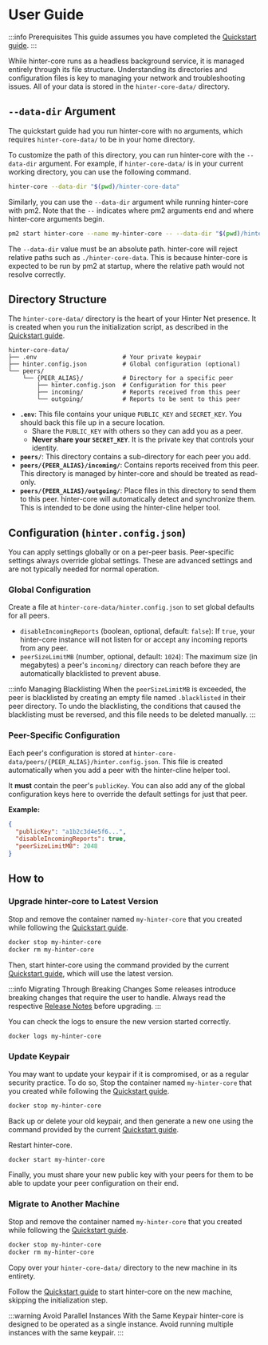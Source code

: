 # User Guide

:::info Prerequisites
This guide assumes you have completed the [Quickstart guide](../hinter-net/quickstart.mdx).
:::

While hinter-core runs as a headless background service, it is managed entirely through its file structure.
Understanding its directories and configuration files is key to managing your network and troubleshooting issues.
All of your data is stored in the `hinter-core-data/` directory.

## `--data-dir` Argument

The quickstart guide had you run hinter-core with no arguments, which requires `hinter-core-data/` to be in your home directory.

To customize the path of this directory, you can run hinter-core with the `--data-dir` argument.
For example, if `hinter-core-data/` is in your current working directory, you can use the following command.

```sh
hinter-core --data-dir "$(pwd)/hinter-core-data"
```

Similarly, you can use the `--data-dir` argument while running hinter-core with pm2.
Note that the `--` indicates where pm2 arguments end and where hinter-core arguments begin.

```sh
pm2 start hinter-core --name my-hinter-core -- --data-dir "$(pwd)/hinter-core-data"
```

The `--data-dir` value must be an absolute path.
hinter-core will reject relative paths such as `./hinter-core-data`.
This is because hinter-core is expected to be run by pm2 at startup, where the relative path would not resolve correctly.

## Directory Structure

The `hinter-core-data/` directory is the heart of your Hinter Net presence.
It is created when you run the initialization script, as described in the [Quickstart guide](../hinter-net/quickstart.mdx).

```
hinter-core-data/
├── .env                        # Your private keypair
├── hinter.config.json          # Global configuration (optional)
└── peers/
    └── {PEER_ALIAS}/           # Directory for a specific peer
        ├── hinter.config.json  # Configuration for this peer
        ├── incoming/           # Reports received from this peer
        └── outgoing/           # Reports to be sent to this peer
```

- **`.env`**: This file contains your unique `PUBLIC_KEY` and `SECRET_KEY`. You should back this file up in a secure location.
  - Share the `PUBLIC_KEY` with others so they can add you as a peer.
  - **Never share your `SECRET_KEY`**.
    It is the private key that controls your identity.
- **`peers/`**: This directory contains a sub-directory for each peer you add.
- **`peers/{PEER_ALIAS}/incoming/`**: Contains reports received from this peer.
  This directory is managed by hinter-core and should be treated as read-only.
- **`peers/{PEER_ALIAS}/outgoing/`**: Place files in this directory to send them to this peer.
  hinter-core will automatically detect and synchronize them.
  This is intended to be done using the hinter-cline helper tool.

## Configuration (`hinter.config.json`)

You can apply settings globally or on a per-peer basis.
Peer-specific settings always override global settings.
These are advanced settings and are not typically needed for normal operation.

### Global Configuration

Create a file at `hinter-core-data/hinter.config.json` to set global defaults for all peers.

- `disableIncomingReports` (boolean, optional, default: `false`): If `true`, your hinter-core instance will not listen for or accept any incoming reports from any peer.
- `peerSizeLimitMB` (number, optional, default: `1024`): The maximum size (in megabytes) a peer's `incoming/` directory can reach before they are automatically blacklisted to prevent abuse.

:::info Managing Blacklisting
When the `peerSizeLimitMB` is exceeded, the peer is blacklisted by creating an empty file named `.blacklisted` in their peer directory.
To undo the blacklisting, the conditions that caused the blacklisting must be reversed, and this file needs to be deleted manually.
:::

### Peer-Specific Configuration

Each peer's configuration is stored at `hinter-core-data/peers/{PEER_ALIAS}/hinter.config.json`.
This file is created automatically when you add a peer with the hinter-cline helper tool.

It **must** contain the peer's `publicKey`.
You can also add any of the global configuration keys here to override the default settings for just that peer.

**Example:**

```json
{
  "publicKey": "a1b2c3d4e5f6...",
  "disableIncomingReports": true,
  "peerSizeLimitMB": 2048
}
```

## How to

### Upgrade hinter-core to Latest Version

Stop and remove the container named `my-hinter-core` that you created while following the [Quickstart guide](../hinter-net/quickstart.md).

```sh
docker stop my-hinter-core
docker rm my-hinter-core
```

Then, start hinter-core using the command provided by the current [Quickstart guide](../hinter-net/quickstart.md), which will use the latest version.

:::info Migrating Through Breaking Changes
Some releases introduce breaking changes that require the user to handle.
Always read the respective [Release Notes](https://github.com/hinter-net/hinter-core/releases) before upgrading.
:::

You can check the logs to ensure the new version started correctly.

```sh
docker logs my-hinter-core
```

### Update Keypair

You may want to update your keypair if it is compromised, or as a regular security practice.
To do so, Stop the container named `my-hinter-core` that you created while following the [Quickstart guide](../hinter-net/quickstart.md).

```sh
docker stop my-hinter-core
```

Back up or delete your old keypair, and then generate a new one using the command provided by the current [Quickstart guide](../hinter-net/quickstart.md).

Restart hinter-core.

```sh
docker start my-hinter-core
```

Finally, you must share your new public key with your peers for them to be able to update your peer configuration on their end.

### Migrate to Another Machine

Stop and remove the container named `my-hinter-core` that you created while following the [Quickstart guide](../hinter-net/quickstart.md).

```sh
docker stop my-hinter-core
docker rm my-hinter-core
```

Copy over your `hinter-core-data/` directory to the new machine in its entirety.

Follow the [Quickstart guide](../hinter-net/quickstart.md) to start hinter-core on the new machine, skipping the initialization step.

:::warning Avoid Parallel Instances With the Same Keypair
hinter-core is designed to be operated as a single instance.
Avoid running multiple instances with the same keypair.
:::
